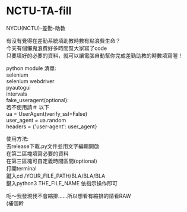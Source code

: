 # NCTU-TA-fill
NYCU(NCTU)-差勤-助教  

有沒有覺得在差勤系統填助教時數有點浪費生命？  
今天有個懶鬼浪費好多時間幫大家寫了code  
只要填好的必要的資料，就可以讓電腦自動幫你完成差勤助教的時數填寫喔！  

python module 清單:  
  selenium  
  selenium webdriver  
  pyautogui  
  intervals  
  fake_useragent(optional):  
      若不使用請＃ 以下  
      ua = UserAgent(verify_ssl=False)  
      user_agent = ua.random  
      headers = {'user-agent': user_agent}  
  
使用方法:  
  去release下載.py文件並用文字編輯開啟  
  在第二區塊填寫必要的資料  
  在第三區塊可自定義時間區間(optional)  
  打開terminal  
  鍵入cd /YOUR_FILE_PATH/BLA/BLA/BLA  
  鍵入python3 THE_FILE_NAME
  依指示操作即可
  
呃～我發現我不會縮排......所以想看有縮排的請看RAW  
(補個幹
